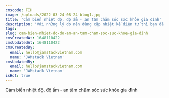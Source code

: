 ```yaml
---
cmscode: FIH
image: /uploads/2022-03-24-08-24-blog1.jpg
title: 'Cảm biến nhiệt độ, độ ẩm - an tâm chăm sóc sức khỏe gia đình'
description: 'Với những lý do nên dùng cặp nhiệt kế điện tử thì bạn đã có lý do để sử dụng cho mình cặp nhiệt kế điện tử...'
tags:
slug: cam-bien-nhiet-do-do-am-an-tam-cham-soc-suc-khoe-gia-dinh
cmsCreatedAt: 1648110422
cmsUpdatedAt: 1648110422
cmsCreatedBy:
  email: hello@jamstackvietnam.com
  name: 'JAMstack Vietnam'
cmsUpdatedBy:
  email: hello@jamstackvietnam.com
  name: 'JAMstack Vietnam'
isHot: true
---
```

<p>Cảm biến nhiệt độ, độ ẩm - an tâm chăm sóc sức khỏe gia đình</p>